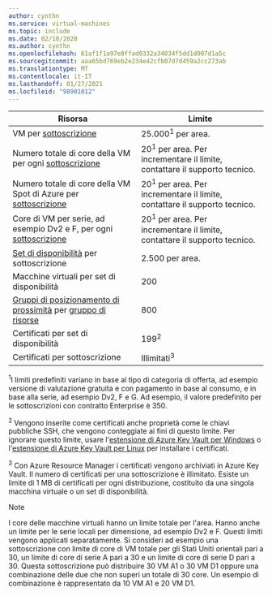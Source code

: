 ```yaml
---
author: cynthn
ms.service: virtual-machines
ms.topic: include
ms.date: 02/10/2020
ms.author: cynthn
ms.openlocfilehash: 61af1f1a97e0ffad0332a34034f5dd1d007d1a5c
ms.sourcegitcommit: aaa65bd769eb2e234e42cfb07d7d459a2cc273ab
ms.translationtype: MT
ms.contentlocale: it-IT
ms.lasthandoff: 01/27/2021
ms.locfileid: "98901012"
---
```

| Risorsa | Limite |
| --- | --- |
| VM per [sottoscrizione](https://azure.microsoft.com/pricing/) |25.000<sup>1</sup> per area. |
| Numero totale di core della VM per ogni [sottoscrizione](https://azure.microsoft.com/pricing/) |20<sup>1</sup> per area. Per incrementare il limite, contattare il supporto tecnico. |
| Numero totale di core della VM Spot di Azure per [sottoscrizione](https://azure.microsoft.com/pricing/) |20<sup>1</sup> per area. Per incrementare il limite, contattare il supporto tecnico. |
| Core di VM per serie, ad esempio Dv2 e F, per ogni [sottoscrizione](https://azure.microsoft.com/pricing/) |20<sup>1</sup> per area. Per incrementare il limite, contattare il supporto tecnico. |
| [Set di disponibilità](../articles/virtual-machines/manage-availability.md#configure-multiple-virtual-machines-in-an-availability-set-for-redundancy) per sottoscrizione |2\.500 per area. |
| Macchine virtuali per set di disponibilità | 200 |
| [Gruppi di posizionamento di prossimità](../articles/virtual-machines/windows/proximity-placement-groups-portal.md) per [gruppo di risorse](../articles/azure-resource-manager/management/overview.md#resource-groups) | 800 | 
| Certificati per set di disponibilità | 199<sup>2</sup> |
| Certificati per sottoscrizione |Illimitati<sup>3</sup> |

<sup>1</sup>I limiti predefiniti variano in base al tipo di categoria di offerta, ad esempio versione di valutazione gratuita e con pagamento in base al consumo, e in base alla serie, ad esempio Dv2, F e G. Ad esempio, il valore predefinito per le sottoscrizioni con contratto Enterprise è 350.

<sup>2</sup> Vengono inserite come certificati anche proprietà come le chiavi pubbliche SSH, che vengono conteggiate ai fini di questo limite. Per ignorare questo limite, usare l'[estensione di Azure Key Vault per Windows](../articles/virtual-machines/extensions/key-vault-windows.md) o l'[estensione di Azure Key Vault per Linux](../articles/virtual-machines/extensions/key-vault-linux.md) per installare i certificati.

<sup>3</sup> Con Azure Resource Manager i certificati vengono archiviati in Azure Key Vault. Il numero di certificati per una sottoscrizione è illimitato. Esiste un limite di 1 MB di certificati per ogni distribuzione, costituito da una singola macchina virtuale o un set di disponibilità.



> [!NOTE]
> I core delle macchine virtuali hanno un limite totale per l'area. Hanno anche un limite per le serie locali per dimensione, ad esempio Dv2 e F. Questi limiti vengono applicati separatamente. Si consideri ad esempio una sottoscrizione con limite di core di VM totale per gli Stati Uniti orientali pari a 30, un limite di core di serie A pari a 30 e un limite di core di serie D pari a 30. Questa sottoscrizione può distribuire 30 VM A1 o 30 VM D1 oppure una combinazione delle due che non superi un totale di 30 core. Un esempio di combinazione è rappresentato da 10 VM A1 e 20 VM D1.  
> <!-- -->
>